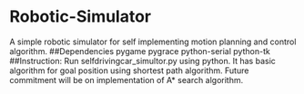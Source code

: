 # Robotic-Simulator
A simple robotic simulator for self implementing motion planning and control algorithm.
##Dependencies
    pygame
    pygrace
    python-serial
    python-tk
##Instruction:
    Run selfdrivingcar_simultor.py using python. It has basic algorithm for goal position using shortest path algorithm. Future              commitment will be on implementation of A* search algorithm.

